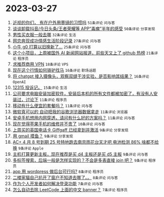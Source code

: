 # 2023-03-27

1. [近视的你们， 有在户外用墨镜的习惯吗](https://www.v2ex.com/t/927385) `51条评论` `问与答`
1. [谈谈卸载抖音/今日头条/王者荣耀等 APP“毒瘤”半年的感受](https://www.v2ex.com/t/927404) `50条评论` `分享发现`
1. [男性买衣服一般去哪](https://www.v2ex.com/t/927439) `32条评论` `生活`
1. [网恋奔现成功情感生活阶段记录](https://www.v2ex.com/t/927424) `27条评论` `问与答`
1. [小牛 g0 打算以旧换新了...](https://www.v2ex.com/t/927408) `25条评论` `问与答`
1. [这个小项目，上周被国外 AI 新闻网站报道，前些天又上了 github 热榜](https://www.v2ex.com/t/927433) `21条评论` `程序员`
1. [求推荐商用 VPN](https://www.v2ex.com/t/927437) `18条评论` `VPS`
1. [现在这个行情如何骑驴找马](https://www.v2ex.com/t/927421) `16条评论` `职场话题`
1. [将 chatgpt 接入摄像头，观察双缝干涉实验，是否影响其结果？](https://www.v2ex.com/t/927389) `16条评论` `OpenAI`
1. [12315 投诉记。](https://www.v2ex.com/t/927388) `15条评论` `生活`
1. [公司要求电脑安装加密软件，安装后本机的所有文件都被加密了，有没有人安装过，讨论下](https://www.v2ex.com/t/927453) `11条评论` `程序员`
1. [移动有什么便宜的套餐吗？](https://www.v2ex.com/t/927447) `11条评论` `问与答`
1. [微软真可以的 自动把我的谷歌浏览器数据拿走](https://www.v2ex.com/t/927414) `11条评论` `浏览器`
1. [安卓手机想用内网穿透，请问有什么好的方案吗？](https://www.v2ex.com/t/927387) `11条评论` `问与答`
1. [现在觉得苹果手机的维修并不贵了](https://www.v2ex.com/t/927402) `10条评论` `问与答`
1. [上周买的英国电话卡 Giffgaff 已经拿到并激活](https://www.v2ex.com/t/927459) `9条评论` `分享发现`
1. [用 gmail 摸鱼？](https://www.v2ex.com/t/927449) `9条评论` `分享发现`
1. [AC+ 4 月 8 号到期 25 号特地跑去南京雨花台天才吧 电池检测 86% 啥都不给换](https://www.v2ex.com/t/927446) `9条评论` `Apple`
1. [主机打算更新主板，现在推荐是买 d4 主板还是买 d5 主板](https://www.v2ex.com/t/927438) `9条评论` `问与答`
1. [多标签搜索，后端一般是怎样实现的？不会是多表直接 join 吧？](https://www.v2ex.com/t/927430) `9条评论` `程序员`
1. [app 用 wordpress 做后台可行吗?](https://www.v2ex.com/t/927477) `8条评论` `程序员`
1. [二楼家猫自己扒开了窗户不知道去哪了。。](https://www.v2ex.com/t/927427) `8条评论` `问与答`
1. [作为个人开发者如何解决登录功能](https://www.v2ex.com/t/927411) `7条评论` `问与答`
1. [怎么自动去除 LeetCode 上面的中文 banner？](https://www.v2ex.com/t/927391) `7条评论` `程序员`
